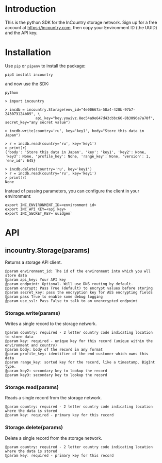# Introduction

This is the python SDK for the InCountry storage network. Sign up for a free account at
https://incountry.com, then copy your Environment ID (the UUID) and the API key.

# Installation

Use `pip` or `pipenv` to install the package:

    pip3 install incountry

and now use the SDK:

    python

    > import incountry

    > incdb = incountry.Storage(env_id="4e00667a-58a4-420b-97b7-243073124b89", \
                  api_key="key.yowivz.8ec54a9e647d43cbbc66-8b3096e7a70f", secret_key="any secret value")

    > incdb.write(country='ru', key='key1', body="Store this data in Japan")

	> r = incdb.read(country='ru', key='key1')
	> print(r)
	{'body': 'Store this data in Japan', 'key': 'key1', 'key2': None, 'key3': None, 'profile_key': None, 'range_key': None, 'version': 1, 'env_id': 645}

    > incdb.delete(country='ru', key='key1')
    > r = incdb.read(country='ru', key='key1')
    > print(r)
    None

Instead of passing parameters, you can configure the client in your environment:

    export INC_ENVIRONMENT_ID=<environment id>
    export INC_API_KEY=<api key>
    export INC_SECRET_KEY=`uuidgen`


# API

## incountry.Storage(params)

Returns a storage API client.

    @param environment_id: The id of the environment into which you wll store data
    @param api_key: Your API key
    @param endpoint: Optional. Will use DNS routing by default.
    @param encrypt: Pass True (default) to encrypt values before storing
    @param secret_key: pass the encryption key for AES encrypting fields
    @param pass True to enable some debug logging
    @param use_ssl: Pass False to talk to an unencrypted endpoint

### Storage.write(params)

Writes a single record to the storage network.

    @param country: required - 2 letter country code indicating location to store data
    @param key: required - unique key for this record (unique within the environment and country)
    @param body: body of the record in any format
    @param profile_key: identifier of the end-customer which owns this data
    @param range_key: sorted key for the record, like a timestamp. BigInt type.
    @param key2: secondary key to lookup the record
    @param key3: secondary key to lookup the record

### Storage.read(params)

Reads a single record from the storage network.

    @param country: required - 2 letter country code indicating location where the data is stored
    @param key: required - primary key for this record

### Storage.delete(params)

Delete a single record from the storage network.

    @param country: required - 2 letter country code indicating location where the data is stored
    @param key: required - primary key for this record

